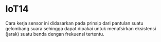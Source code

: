 # IoT14
Cara kerja sensor ini didasarkan pada  prinsip dari pantulan suatu gelombang suara sehingga dapat dipakai untuk menafsirkan  eksistensi (jarak) suatu benda dengan frekuensi tertentu.
